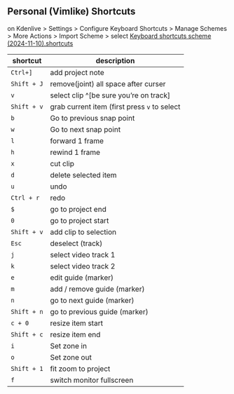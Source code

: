 ## Personal (Vimlike) Shortcuts
on Kdenlive > Settings > Configure Keyboard Shortcuts > Manage Schemes > More Actions > Import Scheme > select [Keyboard shortcuts scheme (2024-11-10).shortcuts](https://github.com/pascowl/dotfiles/blob/main/kdenlive/Keyboard%20shortcuts%20scheme%20(2024-11-10).shortcuts)

| shortcut    | description                                  |
| ----------- | --------------------------------------       |
| `Ctrl+]`    | add project note                             |
| `Shift + J` | remove(joint) all space after curser         |
| `v`         | select clip ^[be sure you’re on track]       |
| `Shift + v` | grab current item (first press `v` to select |
| `b`         | Go to previous snap point                    |
| `w`         | Go to next snap point                        |
| `l`         | forward 1 frame                              |
| `h`         | rewind 1 frame                               |
| `x`         | cut clip                                     |
| `d`         | delete selected item                         |
| `u`         | undo                                         |
| `Ctrl + r`  | redo                                         |
| `$`         | go to project end                            |
| `0`         | go to project start                          |
| `Shift + v` | add clip to selection                        |
| `Esc`       | deselect (track)                             |
| `j`         | select video track 1                         |
| `k`         | select video track 2                         |
| `e`         | edit guide (marker)                          |
| `m`         | add / remove guide (marker)                  |
| `n`         | go to next guide (marker)                    |
| `Shift + n` | go to previous guide (marker)                |
| `c + 0`     | resize item start                            |
| `Shift + c` | resize item end                              |
| `i`         | Set zone in                                  |
| `o`         | Set zone out                                 |
| `Shift + 1` | fit zoom to project                          |
| `f`         | switch monitor fullscreen                    |

